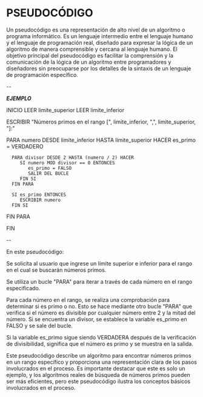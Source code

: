 # PSEUDOCÓDIGO

Un pseudocódigo es una representación de alto nivel de un algoritmo o programa informático. Es un lenguaje intermedio entre el lenguaje humano y el lenguaje de programación real, diseñado para expresar la lógica de un algoritmo de manera comprensible y cercana al lenguaje humano.
El objetivo principal del pseudocódigo es facilitar la comprensión y la comunicación de la lógica de un algoritmo entre programadores y diseñadores sin preocuparse por los detalles de la sintaxis de un lenguaje de programación específico. 

--

***EJEMPLO***

INICIO
   LEER limite_superior
   LEER limite_inferior

   ESCRIBIR "Números primos en el rango [", limite_inferior, ",", limite_superior, "]:"

   PARA numero DESDE limite_inferior HASTA limite_superior HACER
      es_primo = VERDADERO

      PARA divisor DESDE 2 HASTA (numero / 2) HACER
         SI numero MOD divisor == 0 ENTONCES
            es_primo = FALSO
            SALIR DEL BUCLE
         FIN SI
      FIN PARA

      SI es_primo ENTONCES
         ESCRIBIR numero
      FIN SI
   FIN PARA

FIN

--

En este pseudocódigo:

Se solicita al usuario que ingrese un límite superior e inferior para el rango en el cual se buscarán números primos.

Se utiliza un bucle "PARA" para iterar a través de cada número en el rango especificado.

Para cada número en el rango, se realiza una comprobación para determinar si es primo o no. Esto se hace mediante otro bucle "PARA" que verifica si el número es divisible por cualquier número entre 2 y la mitad del número. Si se encuentra un divisor, se establece la variable es_primo en FALSO y se sale del bucle.

Si la variable es_primo sigue siendo VERDADERA después de la verificación de divisibilidad, significa que el número es primo y se muestra en la salida.

Este pseudocódigo describe un algoritmo para encontrar números primos en un rango específico y proporciona una representación clara de los pasos involucrados en el proceso. Es importante destacar que este es solo un ejemplo, y los algoritmos reales de búsqueda de números primos pueden ser más eficientes, pero este pseudocódigo ilustra los conceptos básicos involucrados en el proceso.





